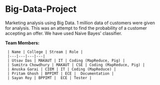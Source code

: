 # Big-Data-Project
Marketing analysis using Big Data.
1 million data of customers were given for analysis. 
This was an attempt to find the probability of a customer accepting an offer. 
We have used Naive Bayes' classifier.

**Team Members:**

     | Name | College | Stream | Role |
     |---|---|---|---|
     | Utsav Das | MAKAUT | IT | Coding (MapReduce, Pig) |
     | Sumitra Chowdhury | MAKAUT | CSE | Coding (MapReduce, Pig) |
     | Anuska Garai | CIEM | IT | Coding (MapReduce) |
     | Pritam Ghosh | BPPIMT | ECE |  Documentation |
     | Sayan Roy | BPPIMT |  ECE | Tester |
     





